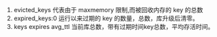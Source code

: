 1. evicted_keys 代表由于 maxmemory 限制,而被回收内存的 key 的总数
2. expired_keys:0 运行以来过期的 key 的数量，总数，库升级后清零。
3. keys expires avg_ttl 当前库总数，带有过期时间key总数，平均存活时间。

